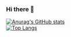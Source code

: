 ### Hi there 👋

<!--
**notplus/notplus** is a ✨ _special_ ✨ repository because its `README.md` (this file) appears on your GitHub profile.

Here are some ideas to get you started:

- 🔭 I’m currently working on ...
- 🌱 I’m currently learning ...
- 👯 I’m looking to collaborate on ...
- 🤔 I’m looking for help with ...
- 💬 Ask me about ...
- 📫 How to reach me: ...
- 😄 Pronouns: ...
- ⚡ Fun fact: ...
-->
[![Anurag's GitHub stats](https://github-readme-stats.vercel.app/api?username=notplus)](https://github.com/anuraghazra/github-readme-stats)   
[![Top Langs](https://github-readme-stats.vercel.app/api/top-langs/?username=notplus)](https://github.com/anuraghazra/github-readme-stats)
